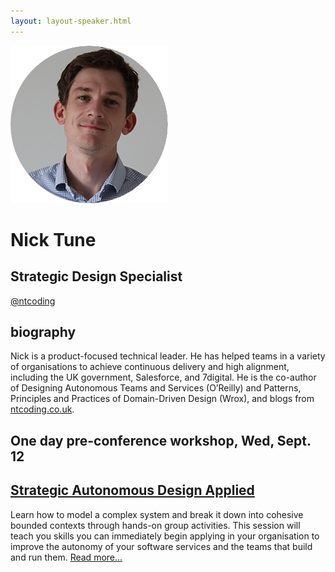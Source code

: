 ```yaml
---
layout: layout-speaker.html
---
```


<div class="container section featured-speaker">
  <div class="row">
    <div class="col-xs-12 col-sm-2 img-container">
      <img class="speaker-page-img" src="../img/speakers/Nick-Tune-ON.png">
    </div>
    <div class="col-xs-12 col-sm-10 copy-container">
    <h1 class="speaker-header">Nick Tune</h1>
    <h2 class="speaker-subtitle">Strategic Design Specialist</h2>
    <p class="copy"><a class="speaker-handle" href="https://twitter.com/ntcoding" target="_blank">@ntcoding</a></p>
    <h2 class="speaker-subheader"><strong>biography</strong></h2>
    <p class="copy">Nick is a product-focused technical leader. He has helped teams in a variety of organisations to achieve continuous delivery and high alignment, including the UK government, Salesforce, and 7digital. He is the co-author of Designing Autonomous Teams and Services (O’Reilly) and Patterns, Principles and Practices of Domain-Driven Design (Wrox), and blogs from <a href="http://ntcoding.co.uk">ntcoding.co.uk</a>.</p>
    <h2 class="speaker-subheader">One day pre-conference workshop, Wed, Sept. 12</h2>
    <h2 class="speaker-subheader"><a href="../workshops/strategic-autonomous-design-applied.html">Strategic Autonomous Design Applied</a></h2>
    <p class="copy">Learn how to model a complex system and break it down into cohesive bounded contexts through hands-on group activities. This session will teach you skills you can immediately begin applying in your organisation to improve the autonomy of your software services and the teams that build and run them.  <a href="../workshops/strategic-autonomous-design-applied.html">Read more...</a></p>
      <!--<a class="btn" href="https://ti.to/explore-ddd-conference/2017">Buy Tickets</a>-->
    </div>
  </div>
</div>